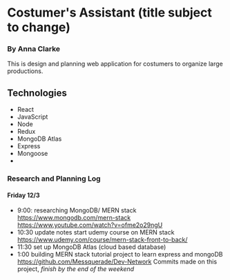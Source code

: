 # Costumer's Assistant (title subject to change)

### By Anna Clarke

This is design and planning web application for costumers to organize large productions.

## Technologies
* React
* JavaScript
* Node
* Redux
* MongoDB Atlas
* Express
* Mongoose
* 



### Research and Planning Log
#### Friday 12/3
* 9:00: researching MongoDB/ MERN stack 
https://www.mongodb.com/mern-stack
https://www.youtube.com/watch?v=ofme2o29ngU
* 10:30 update notes
start udemy course on MERN stack
https://www.udemy.com/course/mern-stack-front-to-back/
* 11:30 set up MongoDB Atlas (cloud based database)
* 1:00 building MERN stack tutorial project to learn express and mongoDB
https://github.com/Messquerade/Dev-Network
Commits made on this project, *finish by the end of the weekend*

